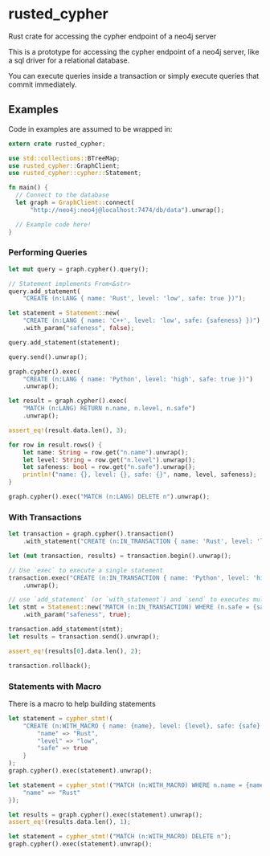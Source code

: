 # rusted_cypher

Rust crate for accessing the cypher endpoint of a neo4j server

This is a prototype for accessing the cypher endpoint of a neo4j server, like a sql
driver for a relational database.

You can execute queries inside a transaction or simply execute queries that commit immediately.

## Examples

Code in examples are assumed to be wrapped in:

```rust
extern crate rusted_cypher;

use std::collections::BTreeMap;
use rusted_cypher::GraphClient;
use rusted_cypher::cypher::Statement;

fn main() {
  // Connect to the database
  let graph = GraphClient::connect(
      "http://neo4j:neo4j@localhost:7474/db/data").unwrap();

  // Example code here!
}
```

### Performing Queries

```rust
let mut query = graph.cypher().query();

// Statement implements From<&str>
query.add_statement(
    "CREATE (n:LANG { name: 'Rust', level: 'low', safe: true })");

let statement = Statement::new(
    "CREATE (n:LANG { name: 'C++', level: 'low', safe: {safeness} })")
    .with_param("safeness", false);

query.add_statement(statement);

query.send().unwrap();

graph.cypher().exec(
    "CREATE (n:LANG { name: 'Python', level: 'high', safe: true })")
    .unwrap();

let result = graph.cypher().exec(
    "MATCH (n:LANG) RETURN n.name, n.level, n.safe")
    .unwrap();

assert_eq!(result.data.len(), 3);

for row in result.rows() {
    let name: String = row.get("n.name").unwrap();
    let level: String = row.get("n.level").unwrap();
    let safeness: bool = row.get("n.safe").unwrap();
    println!("name: {}, level: {}, safe: {}", name, level, safeness);
}

graph.cypher().exec("MATCH (n:LANG) DELETE n").unwrap();
```

### With Transactions

```rust
let transaction = graph.cypher().transaction()
    .with_statement("CREATE (n:IN_TRANSACTION { name: 'Rust', level: 'low', safe: true })");

let (mut transaction, results) = transaction.begin().unwrap();

// Use `exec` to execute a single statement
transaction.exec("CREATE (n:IN_TRANSACTION { name: 'Python', level: 'high', safe: true })")
    .unwrap();

// use `add_statement` (or `with_statement`) and `send` to executes multiple statements
let stmt = Statement::new("MATCH (n:IN_TRANSACTION) WHERE (n.safe = {safeness}) RETURN n")
    .with_param("safeness", true);

transaction.add_statement(stmt);
let results = transaction.send().unwrap();

assert_eq!(results[0].data.len(), 2);

transaction.rollback();
```

### Statements with Macro

There is a macro to help building statements

```rust
let statement = cypher_stmt!(
    "CREATE (n:WITH_MACRO { name: {name}, level: {level}, safe: {safe} })" {
        "name" => "Rust",
        "level" => "low",
        "safe" => true
    }
);
graph.cypher().exec(statement).unwrap();

let statement = cypher_stmt!("MATCH (n:WITH_MACRO) WHERE n.name = {name} RETURN n" {
    "name" => "Rust"
});

let results = graph.cypher().exec(statement).unwrap();
assert_eq!(results.data.len(), 1);

let statement = cypher_stmt!("MATCH (n:WITH_MACRO) DELETE n");
graph.cypher().exec(statement).unwrap();
```
